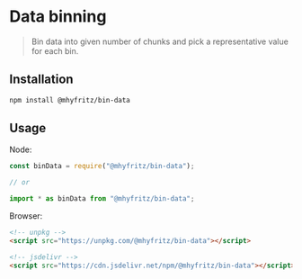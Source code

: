 # Data binning

> Bin data into given number of chunks and pick a representative value for each bin.

## Installation

```bash
npm install @mhyfritz/bin-data
```

## Usage

Node:

```javascript
const binData = require("@mhyfritz/bin-data");

// or

import * as binData from "@mhyfritz/bin-data";
```

Browser:

```html
<!-- unpkg -->
<script src="https://unpkg.com/@mhyfritz/bin-data"></script>

<!-- jsdelivr -->
<script src="https://cdn.jsdelivr.net/npm/@mhyfritz/bin-data"></script>
```
